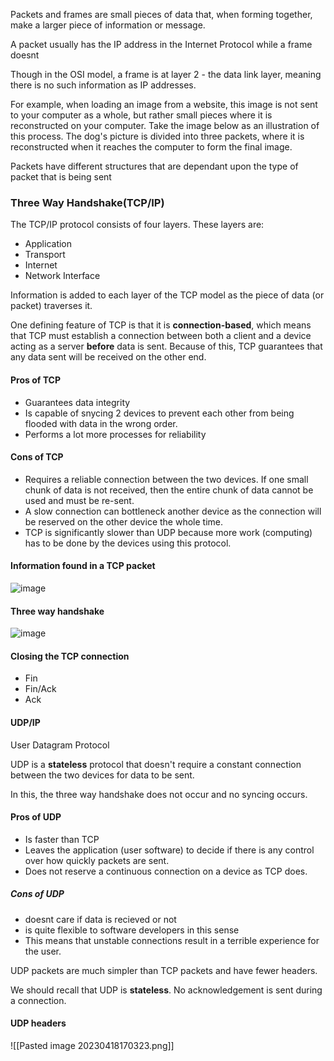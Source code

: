 Packets and frames are small pieces of data that, when forming together, make a larger piece of information or message.

A packet usually has the IP address in the Internet Protocol while a frame doesnt

Though in the OSI model, a frame is at layer 2 - the data link layer, meaning there is no such information as IP addresses.

For example, when loading an image from a website, this image is not sent to your computer as a whole, but rather small pieces where it is reconstructed on your computer. Take the image below as an illustration of this process. The dog's picture is divided into three packets, where it is reconstructed when it reaches the computer to form the final image.

Packets have different structures that are dependant upon the type of packet that is being sent


### Three Way Handshake(TCP/IP)

The TCP/IP protocol consists of four layers. These layers are:

-   Application
-   Transport
-   Internet
-   Network Interface

Information is added to each layer of the TCP model as the piece of data (or packet) traverses it.

One defining feature of TCP is that it is **connection-based**, which means that TCP must establish a connection between both a client and a device acting as a server **before** data is sent. Because of this, TCP guarantees that any data sent will be received on the other end.

#### Pros of TCP
- Guarantees data integrity
- Is capable of snycing 2 devices to prevent each other from being flooded with data in the wrong order.
- Performs a lot more processes for reliability

#### Cons of TCP
- Requires a reliable connection between the two devices. If one small chunk of data is not received, then the entire chunk of data cannot be used and must be re-sent.
- A slow connection can bottleneck another device as the connection will be reserved on the other device the whole time.
- TCP is significantly slower than UDP because more work (computing) has to be done by the devices using this protocol.

#### Information found in a TCP packet
![image](https://user-images.githubusercontent.com/99975622/232794975-07ee6df6-563e-4b74-b85b-92b340d43fd8.png)


#### Three way handshake

![image](https://user-images.githubusercontent.com/99975622/232795346-7d81fb45-be98-410e-af62-cdb4e6c0382c.png)


#### Closing the TCP connection
- Fin
- Fin/Ack
- Ack


#### UDP/IP
User Datagram Protocol

UDP is a **stateless** protocol that doesn't require a constant connection between the two devices for data to be sent.

In this, the three way handshake does not occur and no syncing occurs.

#### Pros of UDP
- Is faster than TCP
- Leaves the application (user software) to decide if there is any control over how quickly packets are sent.
- Does not reserve a continuous connection on a device as TCP does.

##### Cons of UDP
- doesnt care if data is recieved or not
- is quite flexible to software developers in this sense
- This means that unstable connections result in a terrible experience for the user. 

UDP packets are much simpler than TCP packets and have fewer headers.

We should recall that UDP is **stateless**. No acknowledgement is sent during a connection.

#### UDP headers
![[Pasted image 20230418170323.png]]
